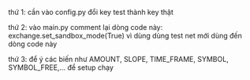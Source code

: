 thứ 1:  cần vào config.py đổi key test thành key thật

thứ 2:  vào main.py
        comment lại dòng code này: exchange.set_sandbox_mode(True) vì dùng dùng test net mới dùng đến dòng code này
        
        
thứ 3:  để ý các biến như AMOUNT, SLOPE, TIME_FRAME, SYMBOL, SYMBOL_FREE,... để setup chạy
